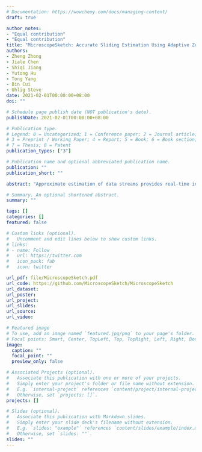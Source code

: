 ```yaml
---
# Documentation: https://wowchemy.com/docs/managing-content/
draft: true

author_notes:
- "Equal contribution"
- "Equal contribution"
title: "MicroscopeSketch: Accurate Sliding Estimation Using Adaptive Zooming"
authors:
- Zheng Zhong
- Jiale Chen
- Shiqi Jiang
- Yutong Hu
- Tong Yang
- Bin Cui
- Uhlig Steve
date: 2021-02-01T00:00:00+08:00
doi: ""

# Schedule page publish date (NOT publication's date).
publishDate: 2021-02-01T00:00:00+08:00

# Publication type.
# Legend: 0 = Uncategorized; 1 = Conference paper; 2 = Journal article;
# 3 = Preprint / Working Paper; 4 = Report; 5 = Book; 6 = Book section;
# 7 = Thesis; 8 = Patent
publication_types: ["3"]

# Publication name and optional abbreviated publication name.
publication: ""
publication_short: ""

abstract: "Approximate estimation of data streams provides real-time information for various applications. Estimation based on a sliding window has attracted much interest recently. The state-of-the-art approaches cannot achieve high accuracy, generality in algorithms and models, with limited memory usage, all at once. We propose MicroscopeSketch and its key technique, adaptive zooming. The key idea of adaptive zooming is to automatically zoom in or zoom out, to get a better view of the window. We theoretically analyze the error bound, the unilateral error, and the unbiased rounding error of MicroscopeSketch. We apply MicroscopeSketch to three tasks: frequency estimation, finding top-𝑘 frequent items, and finding top-𝑘 heavy changes. Compared to existing works, our experimental results show that the error of MicroscopeSketch is 363 times smaller in estimating the frequency and 15.2 smaller in finding top-𝑘 items than the existing works. All the related source code is (anonymously) provided open-source on Github."

# Summary. An optional shortened abstract.
summary: ""

tags: []
categories: []
featured: false

# Custom links (optional).
#   Uncomment and edit lines below to show custom links.
# links:
# - name: Follow
#   url: https://twitter.com
#   icon_pack: fab
#   icon: twitter

url_pdf: file/MicroscopeSketch.pdf
url_code: https://github.com/MicroscopeSketch/MicroscopeSketch
url_dataset:
url_poster:
url_project:
url_slides:
url_source:
url_video:

# Featured image
# To use, add an image named `featured.jpg/png` to your page's folder. 
# Focal points: Smart, Center, TopLeft, Top, TopRight, Left, Right, BottomLeft, Bottom, BottomRight.
image:
  caption: ""
  focal_point: ""
  preview_only: false

# Associated Projects (optional).
#   Associate this publication with one or more of your projects.
#   Simply enter your project's folder or file name without extension.
#   E.g. `internal-project` references `content/project/internal-project/index.md`.
#   Otherwise, set `projects: []`.
projects: []

# Slides (optional).
#   Associate this publication with Markdown slides.
#   Simply enter your slide deck's filename without extension.
#   E.g. `slides: "example"` references `content/slides/example/index.md`.
#   Otherwise, set `slides: ""`.
slides: ""
---
```

